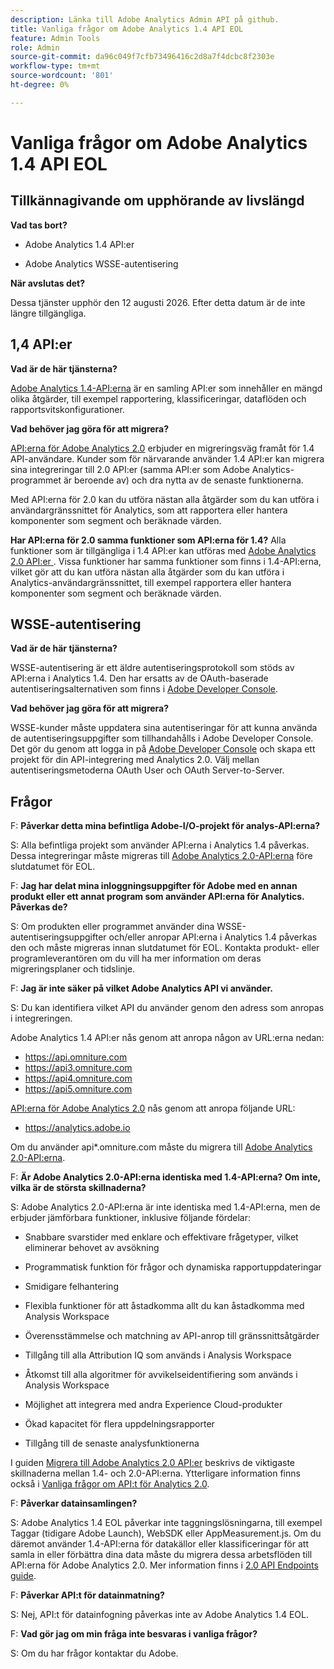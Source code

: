 ```yaml
---
description: Länka till Adobe Analytics Admin API på github.
title: Vanliga frågor om Adobe Analytics 1.4 API EOL
feature: Admin Tools
role: Admin
source-git-commit: da96c049f7cfb73496416c2d8a7f4dcbc8f2303e
workflow-type: tm+mt
source-wordcount: '801'
ht-degree: 0%

---
```


# Vanliga frågor om Adobe Analytics 1.4 API EOL

## Tillkännagivande om upphörande av livslängd

**Vad tas bort?**

* Adobe Analytics 1.4 API:er

* Adobe Analytics WSSE-autentisering

**När avslutas det?**

Dessa tjänster upphör den 12 augusti 2026. Efter detta datum är de inte längre tillgängliga.

## 1,4 API:er

**Vad är de här tjänsterna?**

[Adobe Analytics 1.4-API:erna](https://developer.adobe.com/analytics-apis/docs/1.4/) är en samling API:er som innehåller en mängd olika åtgärder, till exempel rapportering, klassificeringar, dataflöden och rapportsvitskonfigurationer.

**Vad behöver jag göra för att migrera?**

[API:erna för Adobe Analytics 2.0](https://developer.adobe.com/analytics-apis/docs/2.0/) erbjuder en migreringsväg framåt för 1.4 API-användare. Kunder som för närvarande använder 1.4 API:er kan migrera sina integreringar till 2.0 API:er (samma API:er som Adobe Analytics-programmet är beroende av) och dra nytta av de senaste funktionerna.

Med API:erna för 2.0 kan du utföra nästan alla åtgärder som du kan utföra i användargränssnittet för Analytics, som att rapportera eller hantera komponenter som segment och beräknade värden.

**Har API:erna för 2.0 samma funktioner som API:erna för 1.4?**
Alla funktioner som är tillgängliga i 1.4 API:er kan utföras med [ Adobe Analytics 2.0 API:er ](https://developer.adobe.com/analytics-apis/docs/2.0/) . Vissa funktioner har samma funktioner som finns i 1.4-API:erna, vilket gör att du kan utföra nästan alla åtgärder som du kan utföra i Analytics-användargränssnittet, till exempel rapportera eller hantera komponenter som segment och beräknade värden.

## WSSE-autentisering

**Vad är de här tjänsterna?**

WSSE-autentisering är ett äldre autentiseringsprotokoll som stöds av API:erna i Analytics 1.4. Den har ersatts av de OAuth-baserade autentiseringsalternativen som finns i [Adobe Developer Console](https://developer.adobe.com/console/home).

**Vad behöver jag göra för att migrera?**

WSSE-kunder måste uppdatera sina autentiseringar för att kunna använda de autentiseringsuppgifter som tillhandahålls i Adobe Developer Console. Det gör du genom att logga in på [Adobe Developer Console](https://developer.adobe.com/console/home) och skapa ett projekt för din API-integrering med Analytics 2.0. Välj mellan autentiseringsmetoderna OAuth User och OAuth Server-to-Server.

## Frågor

F: **Påverkar detta mina befintliga Adobe-I/O-projekt för analys-API:erna?**

S: Alla befintliga projekt som använder API:erna i Analytics 1.4 påverkas. Dessa integreringar måste migreras till [Adobe Analytics 2.0-API:erna](https://developer.adobe.com/analytics-apis/docs/2.0/) före slutdatumet för EOL.

F: **Jag har delat mina inloggningsuppgifter för Adobe med en annan produkt eller ett annat program som använder API:erna för Analytics. Påverkas de?**

S: Om produkten eller programmet använder dina WSSE-autentiseringsuppgifter och/eller anropar API:erna i Analytics 1.4 påverkas den och måste migreras innan slutdatumet för EOL. Kontakta produkt- eller programleverantören om du vill ha mer information om deras migreringsplaner och tidslinje.

F: **Jag är inte säker på vilket Adobe Analytics API vi använder.**

S: Du kan identifiera vilket API du använder genom den adress som anropas i integreringen.

Adobe Analytics 1.4 API:er nås genom att anropa någon av URL:erna nedan:
* https://api.omniture.com
* https://api3.omniture.com
* https://api4.omniture.com
* https://api5.omniture.com

[API:erna för Adobe Analytics 2.0](https://developer.adobe.com/analytics-apis/docs/2.0/) nås genom att anropa följande URL:
* https://analytics.adobe.io

Om du använder api*.omniture.com måste du migrera till [Adobe Analytics 2.0-API:erna](https://developer.adobe.com/analytics-apis/docs/2.0/).

F: **Är Adobe Analytics 2.0-API:erna identiska med 1.4-API:erna? Om inte, vilka är de största skillnaderna?**

S: Adobe Analytics 2.0-API:erna är inte identiska med 1.4-API:erna, men de erbjuder jämförbara funktioner, inklusive följande fördelar:

* Snabbare svarstider med enklare och effektivare frågetyper, vilket eliminerar behovet av avsökning

* Programmatisk funktion för frågor och dynamiska rapportuppdateringar

* Smidigare felhantering

* Flexibla funktioner för att åstadkomma allt du kan åstadkomma med Analysis Workspace

* Överensstämmelse och matchning av API-anrop till gränssnittsåtgärder

* Tillgång till alla Attribution IQ som används i Analysis Workspace

* Åtkomst till alla algoritmer för avvikelseidentifiering som används i Analysis Workspace

* Möjlighet att integrera med andra Experience Cloud-produkter

* Ökad kapacitet för flera uppdelningsrapporter

* Tillgång till de senaste analysfunktionerna

I guiden [Migrera till Adobe Analytics 2.0 API:er](https://developer.adobe.com/analytics-apis/docs/2.0/guides/migration/) beskrivs de viktigaste skillnaderna mellan 1.4- och 2.0-API:erna. Ytterligare information finns också i [Vanliga frågor om API:t för Analytics 2.0](https://developer.adobe.com/analytics-apis/docs/2.0/guides/faq/).

F: **Påverkar datainsamlingen?**

S: Adobe Analytics 1.4 EOL påverkar inte taggningslösningarna, till exempel Taggar (tidigare Adobe Launch), WebSDK eller AppMeasurement.js. Om du däremot använder 1.4-API:erna för datakällor eller klassificeringar för att samla in eller förbättra dina data måste du migrera dessa arbetsflöden till API:erna för Adobe Analytics 2.0. Mer information finns i [2.0 API Endpoints guide](https://developer.adobe.com/analytics-apis/docs/2.0/guides/endpoints/).

F: **Påverkar API:t för datainmatning?**

S: Nej, API:t för datainfogning påverkas inte av Adobe Analytics 1.4 EOL.

F: **Vad gör jag om min fråga inte besvaras i vanliga frågor?**

S: Om du har frågor kontaktar du Adobe.

